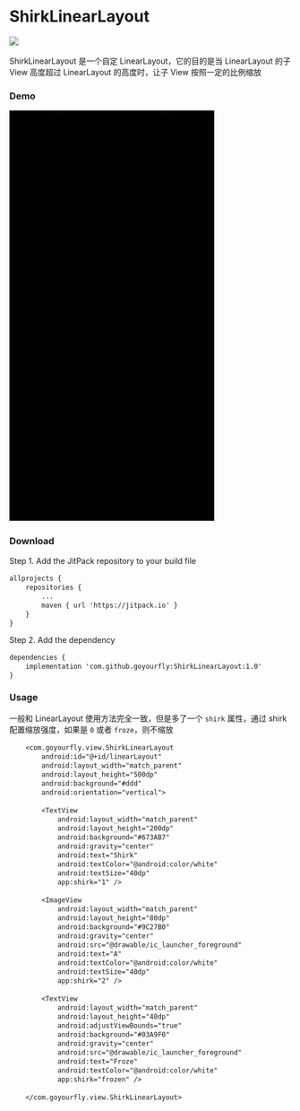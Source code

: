 # ShirkLinearLayout

[![](https://jitpack.io/v/goyourfly/ShirkLinearLayout.svg)](https://jitpack.io/#goyourfly/ShirkLinearLayout)


ShirkLinearLayout 是一个自定 LinearLayout，它的目的是当 LinearLayout 的子 View 高度超过 LinearLayout 的高度时，让子 View 按照一定的比例缩放

### Demo
 ![](./screenshot.gif)
 
### Download

Step 1. Add the JitPack repository to your build file
````
allprojects {
	repositories {
		...
		maven { url 'https://jitpack.io' }
	}
}
````

Step 2. Add the dependency
````
dependencies {
    implementation 'com.github.goyourfly:ShirkLinearLayout:1.0'
}
````

### Usage
一般和 LinearLayout 使用方法完全一致，但是多了一个 `shirk` 属性，通过 shirk 配置缩放强度，如果是 `0` 或者 `froze`，则不缩放

````
    <com.goyourfly.view.ShirkLinearLayout
        android:id="@+id/linearLayout"
        android:layout_width="match_parent"
        android:layout_height="500dp"
        android:background="#ddd"
        android:orientation="vertical">

        <TextView
            android:layout_width="match_parent"
            android:layout_height="200dp"
            android:background="#673AB7"
            android:gravity="center"
            android:text="Shirk"
            android:textColor="@android:color/white"
            android:textSize="40dp"
            app:shirk="1" />

        <ImageView
            android:layout_width="match_parent"
            android:layout_height="80dp"
            android:background="#9C27B0"
            android:gravity="center"
            android:src="@drawable/ic_launcher_foreground"
            android:text="A"
            android:textColor="@android:color/white"
            android:textSize="40dp"
            app:shirk="2" />

        <TextView
            android:layout_width="match_parent"
            android:layout_height="40dp"
            android:adjustViewBounds="true"
            android:background="#03A9F0"
            android:gravity="center"
            android:src="@drawable/ic_launcher_foreground"
            android:text="Froze"
            android:textColor="@android:color/white"
            app:shirk="frozen" />

    </com.goyourfly.view.ShirkLinearLayout>
````
